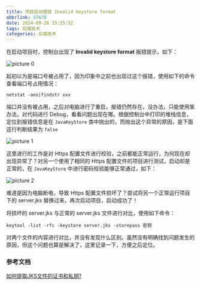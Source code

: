 ```yaml
---
title: 项目启动报错 Invalid keystore format
abbrlink: 57678
date: 2024-09-26 15:25:52
tags: 后端技术
categories: 后端技术
---
```


在启动项目时，控制台出现了 **Invalid keystore format** 报错提示，如下：

<!--more-->

![picture 0](https://cdn.jsdelivr.net/gh/JokerByrant/Images@main/blog/c7c30839db40c5c0b1b1beac4cc83320fb4891a61617c32b4d5a3f1b356b9a61.png)  


起初以为是端口号被占用了，因为印象中之前也出现过这个报错，使用如下的命令查看端口号占用情况：

```batchfile
netstat -ano|findstr xxx
```

端口并没有被占用，之后对电脑进行了重启，报错仍然存在，没办法，只能使用笨办法，对代码进行 Debug，看看问题出现在哪。根据控制台中打印的堆栈信息，定位到报错信息是在 `JavaKeyStore` 类中抛出的，而抛出这个异常的原因，是下面这行判断结果为 `false`

![picture 1](https://cdn.jsdelivr.net/gh/JokerByrant/Images@main/blog/cf4f4ad5b7e89e2b34ada784d1a8d2214b315b32c170102f529c1955847acd11.png)  

这里进行的工作是对 Https 配置文件进行校验，之前都能正常运行，为何现在却出现异常了？对另一个使用了相同的 Https 配置文件的项目进行测试，启动却是正常的，在 `JavaKeyStore` 中进行密码校验能够正常通过，如下：

![picture 2](https://cdn.jsdelivr.net/gh/JokerByrant/Images@main/blog/139bc99e940136a8ef081e2ed3443430a8b657836dfeff0ca11f7d4134ffe176.png)  

难道是因为电脑断电，导致 Https 配置文件损坏了？尝试将另一个正常运行项目下的 server.jks 替换过来，再次启动项目，启动成功了！

将损坏的 server.jks 与正常的 server.jks 文件进行对比，使用如下命令：

```batchfile
keytool -list -rfc -keystore server.jks -storepass 密钥
```

对两个文件的内容进行对比，并没有发现什么区别。虽然没有明确找到问题发生的原因，但这个问题也算是解决了，这里记录一下，方便之后定位。

### 参考文档

[如何提取JKS文件的证书和私钥?](https://blog.csdn.net/u013412772/article/details/103726591)
